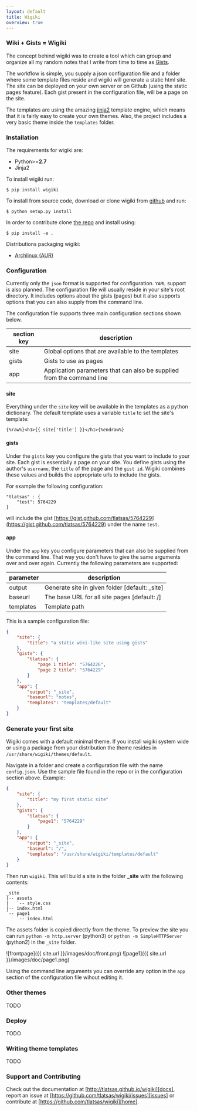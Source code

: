 ```yaml
---
layout: default
title: Wigiki
overview: true
---
```


### Wiki + Gists = Wigiki

The concept behind wigiki was to create a tool which can group and organize all my random notes that I write from time to time as [Gists](https://gist.github.com/).

The workflow is simple, you supply a json configuration file and a folder where some template files reside and wigiki will generate a static html site. The site can be deployed on your own server or on Github (using the static pages feature). Each gist present in the configuration file, will be a page on the site.

The templates are using the amazing [jinja2](http://jinja.pocoo.org/docs/) template engine, which means that it is fairly easy to create your own themes. Also, the project includes a very basic theme inside the `templates` folder.

### Installation

The requirements for wigiki are:

* Python>=__2.7__
* Jinja2

To install wigiki run:

```
$ pip install wigiki
```

To install from source code, download or clone wigiki from [github][home] and run:

```
$ python setup.py install
```

In order to contribute clone [the repo][home] and install using:

```
$ pip install -e .
```

Distributions packaging wigiki:

* [Archlinux (AUR)][arch]

### Configuration

Currently only the `json` format is supported for configuration. `YAML` support is also planned. The configuration file will usually reside in your site's root directory. It includes options about the gists (pages) but it also supports options that you can also supply from the command line. 

The configuration file supports three main configuration sections shown below.

section key | description
--- | ---
site | Global options that are available to the templates
gists | Gists to use as pages
app | Application parameters that can also be supplied from the command line

#### site

Everything under the `site` key will be available in the templates as a python dictionary. The default template uses a variable `title` to set the site's template:

```
{%raw%}<h1>{{ site['title'] }}</h1>{%endraw%}
```

#### gists

Under the `gists` key you configure the gists that you want to include to your site. Each gist is essentially a page on your site. You define gists using the author's `username`, the `title` of the page and the `gist id`. Wigiki combines these values and builds the appropriate urls to include the gists.

For example the following configuration:

```
"tlatsas" : {
    "test": 5764229
}
```

will include the gist [https://gist.github.com/tlatsas/5764229](https://gist.github.com/tlatsas/5764229) under the name `test`.

#### app

Under the `app` key you configure parameters that can also be supplied from the command line. That way you don't have to give the same arguments over and over again. Currently the following parameters are supported:

parameter | description
--- | ---
output | Generate site in given folder [default: _site]
baseurl | The base URL for all site pages [default: /]
templates | Template path

This is a sample configuration file:

```json
{
    "site": {
        "title": "a static wiki-like site using gists"
    },
    "gists": {
        "tlatsas": {
            "page 1 title": "5764226",
            "page 2 title": "5764229"
        }
    },
    "app": {
        "output": "_site",
        "baseurl": "notes",
        "templates": "templates/default"
    }
}
```

### Generate your first site

Wigiki comes with a default minimal theme. If you install wigiki system wide or
using a package from your distribution the theme resides in
`/usr/share/wigiki/themes/default`.

Navigate in a folder and create a configuration file with the name `config.json`.
Use the sample file found in the repo or in the configuration section above. Example:

```json
{
    "site": {
        "title": "my first static site"
    },
    "gists": {
        "tlatsas": {
            "page1": "5764229"
        }
    },
    "app": {
        "output": "_site",
        "baseurl": "/",
        "templates": "/usr/share/wigiki/templates/default"
    }
}
```

Then run `wigiki`. This will build a site in the folder **_site** with the following contents:

```
_site
|-- assets
|   `-- style.css
|-- index.html
`-- page1
    `-- index.html
```

The assets folder is copied directly from the theme. To preview the site you can run
`python -m http.server` (python3) or `python -m SimpleHTTPServer` (python2) in the `_site` folder.

![frontpage]({{ site.url }}/images/doc/front.png)
![page1]({{ site.url }}/images/doc/page1.png)


Using the command line arguments you can override any option in the `app` section of the configuration
file wihout editing it.


### Other themes

TODO

### Deploy

TODO

### Writing theme templates

TODO

### Support and Contributing

Check out the documentation at [http://tlatsas.github.io/wigiki][docs], report an
issue at [https://github.com/tlatsas/wigiki/issues][issues] or contribute at
[https://github.com/tlatsas/wigiki][home].


[home]: https://github.com/tlatsas/wigiki
[docs]: http://tlatsas.github.io/wigiki
[issues]: https://github.com/tlatsas/wigiki/issues
[arch]: https://aur.archlinux.org/packages/wigiki-git/
